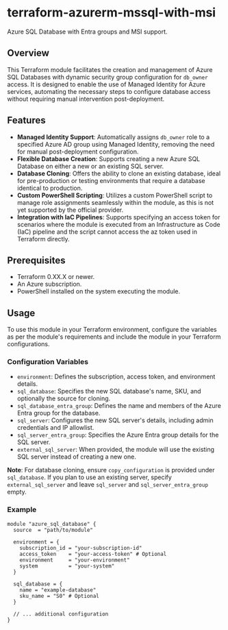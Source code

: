 # terraform-azurerm-mssql-with-msi
Azure SQL Database with Entra groups and MSI support. 



## Overview

This Terraform module facilitates the creation and management of Azure SQL Databases with dynamic security group configuration for `db_owner` access. It is designed to enable the use of Managed Identity for Azure services, automating the necessary steps to configure database access without requiring manual intervention post-deployment.

## Features

- **Managed Identity Support**: Automatically assigns `db_owner` role to a specified Azure AD group using Managed Identity, removing the need for manual post-deployment configuration.
- **Flexible Database Creation**: Supports creating a new Azure SQL Database on either a new or an existing SQL server.
- **Database Cloning**: Offers the ability to clone an existing database, ideal for pre-production or testing environments that require a database identical to production.
- **Custom PowerShell Scripting**: Utilizes a custom PowerShell script to manage role assignments seamlessly within the module, as this is not yet supported by the official provider.
- **Integration with IaC Pipelines**: Supports specifying an access token for scenarios where the module is executed from an Infrastructure as Code (IaC) pipeline and the script cannot access the az token used in Terraform directly.

## Prerequisites

- Terraform 0.XX.X or newer.
- An Azure subscription.
- PowerShell installed on the system executing the module.

## Usage

To use this module in your Terraform environment, configure the variables as per the module's requirements and include the module in your Terraform configurations.

### Configuration Variables

- `environment`: Defines the subscription, access token, and environment details.
- `sql_database`: Specifies the new SQL database's name, SKU, and optionally the source for cloning.
- `sql_database_entra_group`: Defines the name and members of the Azure Entra group for the database.
- `sql_server`: Configures the new SQL server's details, including admin credentials and IP allowlist.
- `sql_server_entra_group`: Specifies the Azure Entra group details for the SQL server.
- `external_sql_server`: When provided, the module will use the existing SQL server instead of creating a new one.

**Note**: For database cloning, ensure `copy_configuration` is provided under `sql_database`. If you plan to use an existing server, specify `external_sql_server` and leave `sql_server` and `sql_server_entra_group` empty.

### Example

```hcl
module "azure_sql_database" {
  source  = "path/to/module"

  environment = {
    subscription_id = "your-subscription-id"
    access_token    = "your-access-token" # Optional
    environment     = "your-environment"
    system          = "your-system"
  }

  sql_database = {
    name = "example-database"
    sku_name = "S0" # Optional
  }

  // ... additional configuration
}
